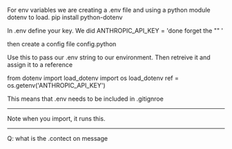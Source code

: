 For env variables we are creating a .env file and using a python module dotenv to load.
pip install python-dotenv

In .env define your key. We did ANTHROPIC_API_KEY = 'done forget the "" '

then create a config file config.python

Use this to pass our .env string to our environment. Then retreive it and assign it to a reference

from dotenv import load_dotenv
import os
load_dotenv
ref = os.getenv('ANTHROPIC_API_KEY')

This means that .env needs to be included in .gitignroe


---

Note when you import, it runs this.

---
Q:
what is the .contect on message
